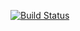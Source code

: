 [![Build Status](https://travis-ci.org/cuevae/estimate.svg?branch=master)](https://travis-ci.org/cuevae/estimate)
